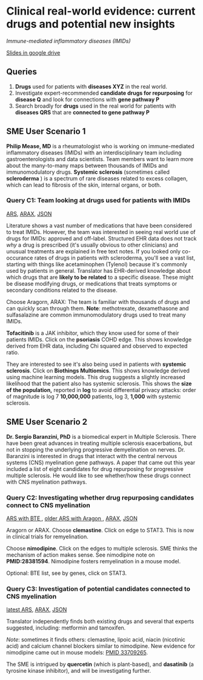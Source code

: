 # Clinical real-world evidence: current drugs and potential new insights

_Immune-mediated inflammatory diseases (IMIDs)_

[Slides in google drive](https://drive.google.com/drive/folders/1gQC9RhE6jxPWRHm7fMf4MPW3ewq-LH0i)

## Queries

1. **Drugs** used for patients with **diseases XYZ** in the real world.
2. Investigate expert-recommended **candidate drugs for repurposing** for **disease Q** and look for connections with **gene pathway P**
3. Search broadly for **drugs** used in the real world for patients with **diseases QRS** that are **connected to gene pathway P**

## SME User Scenario 1

**Philip Mease, MD** is a rheumatologist who is working on immune-mediated inflammatory diseases (IMIDs) with an interdisciplinary team including gastroenterologists and data scientists. Team members want to learn more about the many-to-many maps between thousands of IMIDs and immunomodulatory drugs. **Systemic sclerosis** (sometimes called **scleroderma** ) is a spectrum of rare diseases related to excess collagen, which can lead to fibrosis of the skin, internal organs, or both.

### Query C1: Team looking at drugs used for patients with IMIDs

[ARS](https://arax.ncats.io/?r=906cb094-24fa-4f83-b590-74d002557aa3), [ARAX](https://arax.ncats.io/?r=32962), [JSON](https://github.com/NCATSTranslator/minihackathons/blob/main/2021-12_demo/workflowC/C1.json)

Literature shows a vast number of medications that have been considered to treat IMIDs. However, the team was interested in seeing real world use of drugs for IMIDs: approved and off-label. Structured EHR data does not track _why_ a drug is prescribed (it's usually obvious to other clinicians) and unusual treatments are explained in free text notes. If you looked only co-occurance rates of drugs in patients with scleroderma, you&#39;ll see a vast list, starting with things like acetaminophen (Tylenol) because it&#39;s commonly used by patients in general. Translator has EHR-derived knowledge about which drugs that are **likely to be related** to a specific disease. These might be disease modifying drugs, or medications that treats symptoms or secondary conditions related to the disease.

Choose Aragorn, ARAX: The team is familiar with thousands of drugs and can quickly scan through them. **Note**: methotrexate, dexamethasone and sulfasalazine are common immunomodulatory drugs used to treat many IMIDs.

**Tofacitinib** is a JAK inhibitor, which they know used for some of their patients IMIDs.
Click on the **psoriasis** COHD edge. This shows knowledge derived from EHR data, including Chi squared and observed to expected ratio.

They are interested to see it's also being used in patients with **systemic sclerosis**. Click on **Biothings Multiomics**. This shows knowledge derived using machine learning models. This drug suggests a slightly increased likelihood that the patient also has systemic sclerosis. This shows the **size of the population,** reported in **log** to avoid differential privacy attacks: order of magnitude is log 7 **10,000,000** patients, log 3, **1,000** with systemic sclerosis.

## SME User Scenario 2

**Dr. Sergio Baranzini, PhD** is a biomedical expert in Multiple Sclerosis. There have been great advances in treating multiple sclerosis exacerbations, but not in stopping the underlying progressive demyelination on nerves. Dr. Baranzini is interested in drugs that interact with the central nervous systems (CNS) myelination gene pathways. A paper that came out this year included a list of eight candidates for drug repurposing for progressive multiple sclerosis. He would like to see whether/how these drugs connect with CNS myelination pathways.

### Query C2: Investigating whether drug repurposing candidates connect to CNS myelination

[ARS with BTE ](https://arax.ncats.io/?r=5a1e4475-e01c-4f5d-b86a-efda20dddbe9), [older ARS with Aragon ](https://arax.ncats.io/index.html?r=aa62c8b3-d934-4b2f-ac11-2ce0c2c719a1), [ARAX](https://arax.ncats.io/index.html?r=32963), [JSON](https://github.com/NCATSTranslator/minihackathons/blob/main/2021-12_demo/workflowC/C2.json)

Aragorn or ARAX. Choose **clemastine**. Click on edge to STAT3. This is now in clinical trials for remyelination.

Choose **nimodipine**. Click on the edges to multiple sclerosis. SME thinks the mechanism of action makes sense. See nimodipine note on **PMID:28381594**. Nimodipine fosters remyelination in a mouse model.

Optional: BTE list, see by genes, click on STAT3.

### Query C3: Investigation of potential candidates connected to CNS myelination

[latest ARS](https://arax.ncats.io/?r=fedb52bc-9cb4-4ee7-8202-19ec78d5cdf0), [ARAX](https://arax.ncats.io/?r=32966), [JSON](https://github.com/NCATSTranslator/minihackathons/blob/main/2021-12_demo/workflowC/C3.json)

Translator independently finds both existing drugs and several that experts suggested, including: metformin and tamoxifen.

_Note_: sometimes it finds others: clemastine, lipoic acid, niacin (nicotinic acid) and calcium channel blockers similar to nimodipine. New evidence for nimodipine came out in mouse models: [PMID 33709265](https://pubmed.ncbi.nlm.nih.gov/33709265).

The SME is intrigued by **quercetin** (which is plant-based), and **dasatinib** (a tyrosine kinase inhibitor), and will be investigating further.
